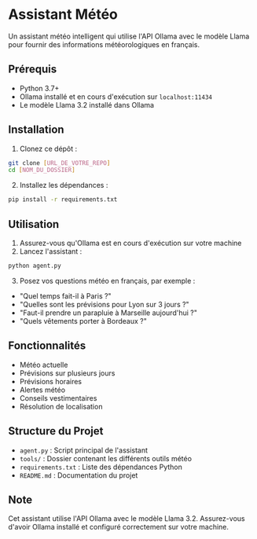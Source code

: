 # Assistant Météo

Un assistant météo intelligent qui utilise l'API Ollama avec le modèle Llama pour fournir des informations météorologiques en français.

## Prérequis

- Python 3.7+
- Ollama installé et en cours d'exécution sur `localhost:11434`
- Le modèle Llama 3.2 installé dans Ollama

## Installation

1. Clonez ce dépôt :
```bash
git clone [URL_DE_VOTRE_REPO]
cd [NOM_DU_DOSSIER]
```

2. Installez les dépendances :
```bash
pip install -r requirements.txt
```

## Utilisation

1. Assurez-vous qu'Ollama est en cours d'exécution sur votre machine
2. Lancez l'assistant :
```bash
python agent.py
```

3. Posez vos questions météo en français, par exemple :
- "Quel temps fait-il à Paris ?"
- "Quelles sont les prévisions pour Lyon sur 3 jours ?"
- "Faut-il prendre un parapluie à Marseille aujourd'hui ?"
- "Quels vêtements porter à Bordeaux ?"

## Fonctionnalités

- Météo actuelle
- Prévisions sur plusieurs jours
- Prévisions horaires
- Alertes météo
- Conseils vestimentaires
- Résolution de localisation

## Structure du Projet

- `agent.py` : Script principal de l'assistant
- `tools/` : Dossier contenant les différents outils météo
- `requirements.txt` : Liste des dépendances Python
- `README.md` : Documentation du projet

## Note

Cet assistant utilise l'API Ollama avec le modèle Llama 3.2. Assurez-vous d'avoir Ollama installé et configuré correctement sur votre machine. 